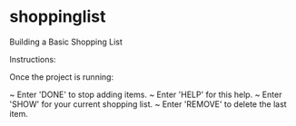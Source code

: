 # shoppinglist
Building a Basic Shopping List

Instructions:

Once the project is running:

~ Enter 'DONE' to stop adding items.
~ Enter 'HELP' for this help.
~ Enter 'SHOW' for your current shopping list.
~ Enter 'REMOVE' to delete the last item.
